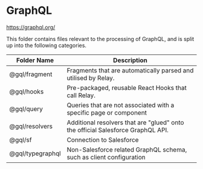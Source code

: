 # GraphQL

https://graphql.org/

This folder contains files relevant to the processing of GraphQL,
and is split up into the following categories.

| Folder Name      | Description                                                                     |
| ---------------- | ------------------------------------------------------------------------------- |
| @gql/fragment    | Fragments that are automatically parsed and utilised by Relay.                  |
| @gql/hooks       | Pre-packaged, reusable React Hooks that call Relay.                             |
| @gql/query       | Queries that are not associated with a specific page or component               |
| @gql/resolvers   | Additional resolvers that are "glued" onto the official Salesforce GraphQL API. |
| @gql/sf          | Connection to Salesforce                                                        |
| @gql/typegraphql | Non-Salesforce related GraphQL schema, such as client configuration             |

